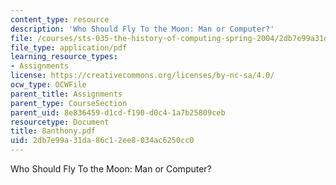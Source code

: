```yaml
---
content_type: resource
description: 'Who Should Fly To the Moon: Man or Computer?'
file: /courses/sts-035-the-history-of-computing-spring-2004/2db7e99a31da86c12ee8034ac6250cc0_8anthony.pdf
file_type: application/pdf
learning_resource_types:
- Assignments
license: https://creativecommons.org/licenses/by-nc-sa/4.0/
ocw_type: OCWFile
parent_title: Assignments
parent_type: CourseSection
parent_uid: 8e836459-d1cd-f190-d0c4-1a7b25809ceb
resourcetype: Document
title: 8anthony.pdf
uid: 2db7e99a-31da-86c1-2ee8-034ac6250cc0
---
```

Who Should Fly To the Moon: Man or Computer?